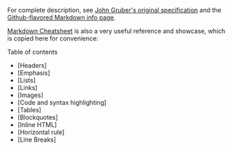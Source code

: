 For complete description, see
[John Gruber's original specification](http://daringfireball.net/projects/markdown/)
and the
[Github-flavored Markdown info page](https://guides.github.com/features/mastering-markdown/).

[Markdown Cheatsheet](https://github.com/adam-p/markdown-here/wiki/Markdown-Cheatsheet) is
also a very useful reference and showcase, which is copied here for convenience: 

Table of contents

* [Headers]
* [Emphasis]
* [Lists]
* [Links]
* [Images]
* [Code and syntax highlighting]
* [Tables]
* [Blockquotes]
* [Inline HTML]
* [Horizontal rule]
* [Line Breaks]
